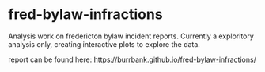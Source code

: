 # fred-bylaw-infractions

Analysis work on fredericton bylaw incident reports. Currently a exploritory analysis only, creating interactive plots to explore the data.

report can be found here: https://burrbank.github.io/fred-bylaw-infractions/ 
